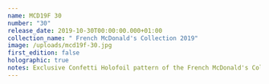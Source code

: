 ```yaml
---
name: MCD19F 30
number: "30"
release_date: 2019-10-30T00:00:00.000+01:00
collection_name: " French McDonald's Collection 2019"
image: /uploads/mcd19f-30.jpg
first_edition: false
holographic: true
notes: Exclusive Confetti Holofoil pattern of the French McDonald's Collection 2019
---
```

